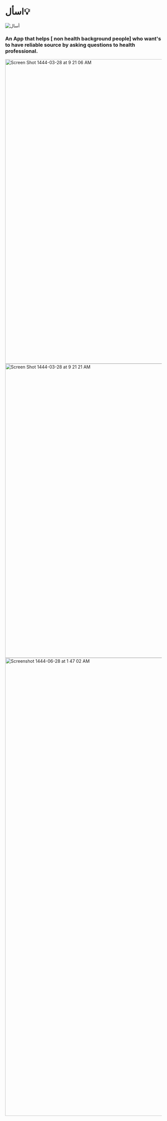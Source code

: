 # اسأل💡

![أسال](https://user-images.githubusercontent.com/91431846/213816959-ca3b3539-54a5-4f87-bea7-dd58d9430428.png)


### An App that helps [ non health background people] who want's to have reliable source by asking questions to health professional.

<img width="979" alt="Screen Shot 1444-03-28 at 9 21 06 AM" src="https://user-images.githubusercontent.com/91431846/213818178-94a13e85-519a-4436-88ff-49f9ea543e86.png">
<img width="946" alt="Screen Shot 1444-03-28 at 9 21 21 AM" src="https://user-images.githubusercontent.com/91431846/213818198-f154b1a8-e63e-487e-a23b-1cf16c3afa65.png">

<img width="1473" alt="Screenshot 1444-06-28 at 1 47 02 AM" src="https://user-images.githubusercontent.com/91431846/213818694-7b8bac6b-641c-4e55-86d1-98771a780940.png">
